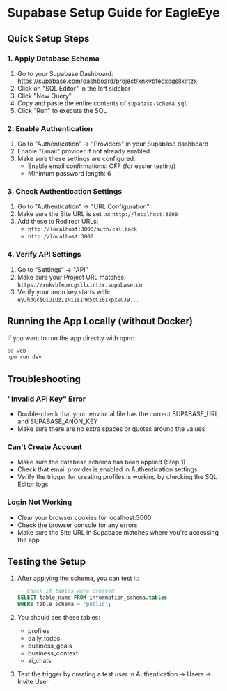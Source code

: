 # Supabase Setup Guide for EagleEye

## Quick Setup Steps

### 1. Apply Database Schema

1. Go to your Supabase Dashboard: https://supabase.com/dashboard/project/xnkvbfeoxcgsllxirtzx
2. Click on "SQL Editor" in the left sidebar
3. Click "New Query"
4. Copy and paste the entire contents of `supabase-schema.sql`
5. Click "Run" to execute the SQL

### 2. Enable Authentication

1. Go to "Authentication" → "Providers" in your Supabase dashboard
2. Enable "Email" provider if not already enabled
3. Make sure these settings are configured:
   - Enable email confirmations: OFF (for easier testing)
   - Minimum password length: 6

### 3. Check Authentication Settings

1. Go to "Authentication" → "URL Configuration"
2. Make sure the Site URL is set to: `http://localhost:3000`
3. Add these to Redirect URLs:
   - `http://localhost:3000/auth/callback`
   - `http://localhost:3000`

### 4. Verify API Settings

1. Go to "Settings" → "API"
2. Make sure your Project URL matches: `https://xnkvbfeoxcgsllxirtzx.supabase.co`
3. Verify your anon key starts with: `eyJhbGciOiJIUzI1NiIsInR5cCI6IkpXVCJ9...`

## Running the App Locally (without Docker)

If you want to run the app directly with npm:

```bash
cd web
npm run dev
```

## Troubleshooting

### "Invalid API Key" Error
- Double-check that your .env.local file has the correct SUPABASE_URL and SUPABASE_ANON_KEY
- Make sure there are no extra spaces or quotes around the values

### Can't Create Account
- Make sure the database schema has been applied (Step 1)
- Check that email provider is enabled in Authentication settings
- Verify the trigger for creating profiles is working by checking the SQL Editor logs

### Login Not Working
- Clear your browser cookies for localhost:3000
- Check the browser console for any errors
- Make sure the Site URL in Supabase matches where you're accessing the app

## Testing the Setup

1. After applying the schema, you can test it:
   ```sql
   -- Check if tables were created
   SELECT table_name FROM information_schema.tables 
   WHERE table_schema = 'public';
   ```

2. You should see these tables:
   - profiles
   - daily_todos
   - business_goals
   - business_context
   - ai_chats

3. Test the trigger by creating a test user in Authentication → Users → Invite User